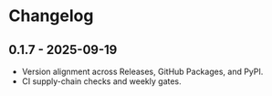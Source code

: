 # Changelog

## 0.1.7 - 2025-09-19

- Version alignment across Releases, GitHub Packages, and PyPI.
- CI supply-chain checks and weekly gates.
